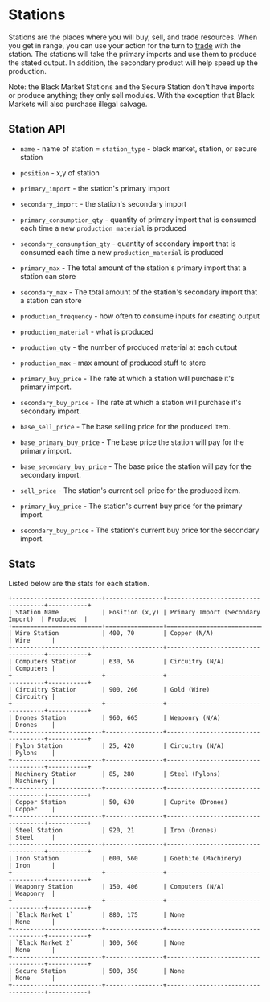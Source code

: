 # Stations

Stations are the places where you will buy, sell, and trade resources. When you get in range, you can 
use your action for the turn to [trade](trading.html) with the station.
The stations will take the primary imports and use them to produce the stated output.
In addition, the secondary product will help speed up the production.

Note: the Black Market Stations and the Secure Station don't have imports or produce anything; they only sell modules. With the exception that Black Markets will also purchase illegal salvage.

[](_static/simple_station.png)
## Station API

- `name` - name of station
= `station_type` - black market, station, or secure station
- `position` - x,y of station

- `primary_import` - the station's primary import
- `secondary_import` - the station's secondary import
- `primary_consumption_qty` - quantity of primary import that is consumed each time a new `production_material` is produced
- `secondary_consumption_qty` - quantity of secondary import that is consumed each time a new `production_material` is produced
- `primary_max` - The total amount of the station's primary import that a station can store
- `secondary_max` - The total amount of the station's secondary import that a station can store

- `production_frequency` - how often to consume inputs for creating output
- `production_material` - what is produced
- `production_qty` - the number of produced material at each output
- `production_max` - max amount of produced stuff to store

- `primary_buy_price` - The rate at which a station will purchase it's primary import.
- `secondary_buy_price` - The rate at which a station will purchase it's secondary import.

- `base_sell_price` - The base selling price for the produced item.
- `base_primary_buy_price` - The base price the station will pay for the primary import.
- `base_secondary_buy_price` - The base price the station will pay for the secondary import.

- `sell_price` - The station's current sell price for the produced item.
- `primary_buy_price` - The station's current buy price for the primary import.
- `secondary_buy_price` - The station's current buy price for the secondary import.

## Stats

Listed below are the stats for each station.
```
+-------------------------+----------------+------------------------------------+-----------+
| Station Name            | Position (x,y) | Primary Import (Secondary Import)  | Produced  |
+=========================+================+====================================+===========+
| Wire Station            | 400, 70        | Copper (N/A)                       | Wire      |
+-------------------------+----------------+------------------------------------+-----------+
| Computers Station       | 630, 56        | Circuitry (N/A)                    | Computers | 
+-------------------------+----------------+------------------------------------+-----------+
| Circuitry Station       | 900, 266       | Gold (Wire)                        | Circuitry | 
+-------------------------+----------------+------------------------------------+-----------+
| Drones Station          | 960, 665       | Weaponry (N/A)                     | Drones    |
+-------------------------+----------------+------------------------------------+-----------+
| Pylon Station           | 25, 420        | Circuitry (N/A)                    | Pylons    | 
+-------------------------+----------------+------------------------------------+-----------+
| Machinery Station       | 85, 280        | Steel (Pylons)                     | Machinery | 
+-------------------------+----------------+------------------------------------+-----------+
| Copper Station          | 50, 630        | Cuprite (Drones)                   | Copper    |
+-------------------------+----------------+------------------------------------+-----------+
| Steel Station           | 920, 21        | Iron (Drones)                      | Steel     |
+-------------------------+----------------+------------------------------------+-----------+
| Iron Station            | 600, 560       | Goethite (Machinery)               | Iron      | 
+-------------------------+----------------+------------------------------------+-----------+
| Weaponry Station        | 150, 406       | Computers (N/A)                    | Weaponry  | 
+-------------------------+----------------+------------------------------------+-----------+
| `Black Market 1`        | 880, 175       | None                               | None      | 
+-------------------------+----------------+------------------------------------+-----------+
| `Black Market 2`        | 100, 560       | None                               | None      | 
+-------------------------+----------------+------------------------------------+-----------+
| Secure Station          | 500, 350       | None                               | None      |
+-------------------------+----------------+------------------------------------+-----------+
```
